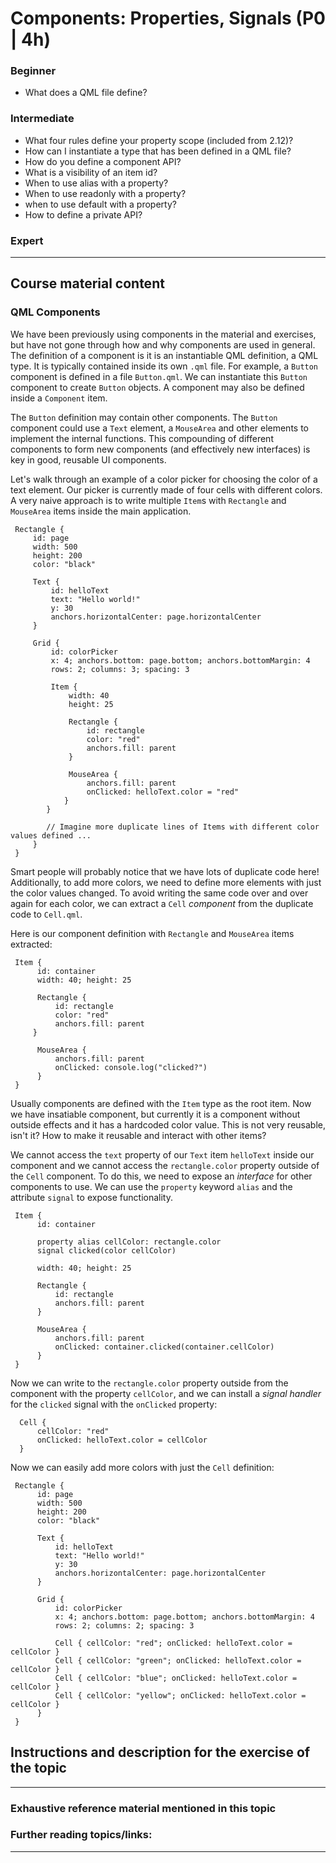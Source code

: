 # Components: Properties, Signals (P0 | 4h)

### Beginner

* What does a QML file define?

### Intermediate

* What four rules define your property scope (included from 2.12)?
* How can I instantiate a type that has been defined in a QML file?
* How do you define a component API?
* What is a visibility of an item id?
* When to use alias with a property?
* When to use readonly with a property?
* when to use default with a property?
* How to define a private API?

### Expert


***


## Course material content

### QML Components

We have been previously using components in the material and exercises, but have not gone through how and why components are used in general. The definition of a component is it is an instantiable QML definition, a QML type. It is typically contained inside its own `.qml` file. For example, a `Button` component is defined in a file `Button.qml`. We can instantiate this `Button` component to create `Button` objects. A component may also be defined inside a `Component` item.

The `Button` definition may contain other components. The `Button` component could use a `Text` element, a `MouseArea` and other elements to implement the internal functions. This compounding of different components to form new components (and effectively new interfaces) is key in good, reusable UI components.

Let's walk through an example of a color picker for choosing the color of a text element. Our picker is currently made of four cells with different colors. A very naive approach is to write multiple `Item`s with `Rectangle` and `MouseArea` items inside the main application.

     Rectangle {
         id: page
         width: 500
         height: 200
         color: "black"

         Text {
             id: helloText
             text: "Hello world!"
             y: 30
             anchors.horizontalCenter: page.horizontalCenter
         }

         Grid {
             id: colorPicker
             x: 4; anchors.bottom: page.bottom; anchors.bottomMargin: 4
             rows: 2; columns: 3; spacing: 3

             Item {
                 width: 40
                 height: 25

                 Rectangle {
                     id: rectangle
                     color: "red"
                     anchors.fill: parent
                 }

                 MouseArea {
                     anchors.fill: parent
                     onClicked: helloText.color = "red"
                }
            }
            
            // Imagine more duplicate lines of Items with different color values defined ...
         }
     }


Smart people will probably notice that we have lots of duplicate code here! Additionally, to add more colors, we need to define more elements with just the color values changed. To avoid writing the same code over and over again for each color, we can extract a `Cell` *component* from the duplicate code to `Cell.qml`.

Here is our component definition with `Rectangle` and `MouseArea` items extracted:


     Item {
          id: container
          width: 40; height: 25

          Rectangle {
              id: rectangle
              color: "red"
              anchors.fill: parent
         }

          MouseArea {
              anchors.fill: parent
              onClicked: console.log("clicked?")
          }
     }

Usually components are defined with the `Item` type as the root item. Now we have insatiable component, but currently it is a component without outside effects and it has a hardcoded color value. This is not very reusable, isn't it? How to make it reusable and interact with other items?

We cannot access the `text` property of our `Text` item `helloText` inside our component and we cannot access the `rectangle.color` property outside of the `Cell` component.
To do this, we need to expose an *interface* for other components to use. We can use the `property` keyword `alias` and the attribute `signal` to expose functionality.

     Item {
          id: container
     
          property alias cellColor: rectangle.color
          signal clicked(color cellColor)
     
          width: 40; height: 25

          Rectangle {
              id: rectangle
              anchors.fill: parent
          }

          MouseArea {
              anchors.fill: parent
              onClicked: container.clicked(container.cellColor)
          }
     }
 
Now we can write to the `rectangle.color` property outside from the component with the property `cellColor`, and we can install a *signal handler* for the `clicked` signal with the `onClicked` property:

      Cell {
          cellColor: "red"
          onClicked: helloText.color = cellColor
      }


Now we can easily add more colors with just the `Cell` definition:

     Rectangle {
          id: page
          width: 500
          height: 200
          color: "black"

          Text {
              id: helloText
              text: "Hello world!"
              y: 30
              anchors.horizontalCenter: page.horizontalCenter
          }

          Grid {
              id: colorPicker
              x: 4; anchors.bottom: page.bottom; anchors.bottomMargin: 4
              rows: 2; columns: 2; spacing: 3

              Cell { cellColor: "red"; onClicked: helloText.color = cellColor }
              Cell { cellColor: "green"; onClicked: helloText.color = cellColor }
              Cell { cellColor: "blue"; onClicked: helloText.color = cellColor }
              Cell { cellColor: "yellow"; onClicked: helloText.color = cellColor }
          }
     }

## Instructions and description for the exercise of the topic

***

### Exhaustive reference material mentioned in this topic


### Further reading topics/links:

***
